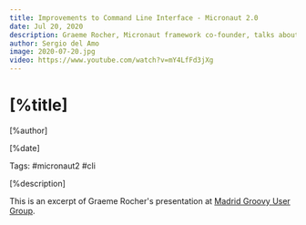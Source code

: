 ```yaml
---
title: Improvements to Command Line Interface - Micronaut 2.0
date: Jul 20, 2020
description: Graeme Rocher, Micronaut framework co-founder, talks about Micronaut 2.0 command line interface improvements. 
author: Sergio del Amo
image: 2020-07-20.jpg
video: https://www.youtube.com/watch?v=mY4LfFd3jXg
---
```


# [%title]

[%author]

[%date] 

Tags: #micronaut2 #cli

[%description]

This is an excerpt of Graeme Rocher's presentation at [Madrid Groovy User Group](https://www.madridgug.com/2020/07/micronaut-2.html).

